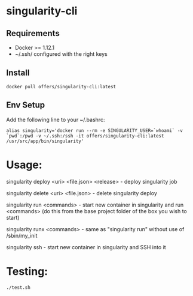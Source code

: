 # singularity-cli

## Requirements
 * Docker >= 1.12.1
 * ~/.ssh/ configured with the right keys

## Install
```
docker pull offers/singularity-cli:latest
```

## Env Setup
Add the following line to your ~/.bashrc:

```
alias singularity='docker run --rm -e SINGULARITY_USER=`whoami` -v `pwd`:/pwd -v ~/.ssh:/ssh -it offers/singularity-cli:latest /usr/src/app/bin/singularity'
```

# Usage:
singularity deploy &lt;uri> &lt;file.json> &lt;release>
    - deploy singularity job

singularity delete &lt;uri> &lt;file.json>
    - delete singularity deploy

singularity run &lt;commands>
    - start new container in singularity and run &lt;commands>
      (do this from the base project folder of the box you wish to start)

singularity runx &lt;commands>
    - same as "singularity run" without use of /sbin/my_init
    
singularity ssh
    - start new container in singularity and SSH into it

# Testing:
```
./test.sh
```

